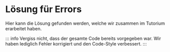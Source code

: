 # Lösung für Errors

Hier kann die Lösung gefunden werden, welche wir zusammen im Tutorium erarbeitet haben.

::: info
Vergiss nicht, dass der gesamte Code bereits vorgegeben war. Wir haben lediglich Fehler korrigiert und den Code-Style verbessert.
:::

<EncryptedSolution />
